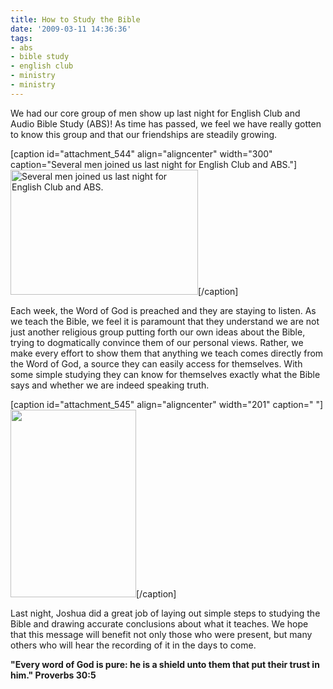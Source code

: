 ```yaml
---
title: How to Study the Bible
date: '2009-03-11 14:36:36'
tags:
- abs
- bible study
- english club
- ministry
- ministry
---
```


We had our core group of men show up last night for English Club and Audio Bible Study (ABS)! As time has passed, we feel we have really gotten to know this group and that our friendships are steadily growing.

[caption id="attachment_544" align="aligncenter" width="300" caption="Several men joined us last night for English Club and ABS."]<a href="https://s3.amazonaws.com/content.ofreport.com/2009/03/dsc_5115.jpg"><img class="size-medium wp-image-544" title="dsc_5115" src="https://s3.amazonaws.com/content.ofreport.com/2009/03/dsc_5115-300x200.jpg" alt="Several men joined us last night for English Club and ABS." width="300" height="200" /></a>[/caption]

Each week, the Word of God is preached and they are staying to listen. As we teach the Bible, we feel it is paramount that they understand we are not just another religious group putting forth our own ideas about the Bible, trying to dogmatically convince them of our personal views. Rather, we make every effort to show them that anything we teach comes directly from the Word of God, a source they can easily access for themselves. With some simple studying they can know for themselves exactly what the Bible says and whether we are indeed speaking truth.

[caption id="attachment_545" align="aligncenter" width="201" caption=" "]<a href="https://s3.amazonaws.com/content.ofreport.com/2009/03/dsc_5116.jpg"><img class="size-medium wp-image-545" title="dsc_5116" src="https://s3.amazonaws.com/content.ofreport.com/2009/03/dsc_5116-201x300.jpg" alt=" " width="201" height="300" /></a>[/caption]

Last night, Joshua did a great job of laying out simple steps to studying the Bible and drawing accurate conclusions about what it teaches. We hope that this message will benefit not only those who were present, but many others who will hear the recording of it in the days to come.

<strong>"Every word of God is pure: he is a shield unto them that put their trust in him." Proverbs 30:5</strong>

